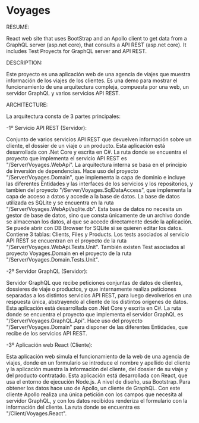 # Voyages

RESUME:

React web site that uses BootStrap and an Apollo client to get data from a GraphQL server (asp.net core), that consults a API REST (asp.net core). It includes Test Proyects for GraphQL server and API REST.

DESCRIPTION:

Este proyecto es una aplicación web de una agencia de viajes que muestra información de los viajes de los clientes. Es una demo para mostrar el funcionamiento de una arquitectura compleja, compuesta por una web, un servidor GraphQL y varios servicios API REST.

ARCHITECTURE:

La arquitectura consta de 3 partes principales:

-1º Servicio API REST (Servidor):

Conjunto de varios servicios API REST que devuelven información sobre un cliente, el dossier de un viaje o un producto.
Esta aplicación está desarrollada con .Net Core y escrita en C#.
La ruta donde se encuentra el proyecto que implementa el servicio API REST es "/Server/Voyages.WebApi". 
La arquitectura interna se basa en el principio de inversión de dependencias. Hace uso del proyecto "/Server/Voyages.Domain", que implementa la capa de dominio e incluye las diferentes Entidades y las interfaces de los servicios y los repositorios, y tambien del proyecto "/Server/Voyages.SqlDataAccess", que implementa la capa de acceso a datos y accede a la base de datos.
La base de datos utilizada es SQLite y se encuentra en la ruta "/Server/Voyages.WebApi/sqlite.db". Esta base de datos no necesita un gestor de base de datos, sino que consta únicamente de un archivo donde se almacenan los datos, al que se accede directamente desde la aplicación. Se puede abrir con DB Browser for SQLite si se quieren editar los datos. Contiene 3 tablas: Clients, Files y Products.
Los tests asociados al servicio API REST se encuentran en el proyecto de la ruta "/Server/Voyages.WebApi.Tests.Unit". También existen Test asociados al proyecto Voyages.Domain en el proyecto de la ruta "/Server/Voyages.Domain.Tests.Unit".

-2º Servidor GraphQL (Servidor):

Servidor GraphQL que recibe peticiones conjuntas de datos de clientes, dossieres de viaje o productos, y que internamente realiza peticiones separadas a los distintos servicios API REST, para luego devolverlos en una respuesta única, abstrayendo al cliente de los distintos orígenes de datos.
Esta aplicación está desarrollada con .Net Core y escrita en C#.
La ruta donde se encuentra el proyecto que implementa el servidor GraphQL es "/Server/Voyages.GraphQL.Api". 
Hace uso del proyecto "/Server/Voyages.Domain" para disponer de las diferentes Entidades, que recibe de los servicios API REST.

-3º Aplicación web React (Cliente):

Esta aplicación web simula el funcionamiento de la web de una agencia de viajes, donde en un formulario se introduce el nombre y apellido del cliente y la aplicación muestra la información del cliente, del dossier de su viaje y del producto contratado.
Esta aplicación está desarrollada con React, que usa el entorno de ejecución Node.js. A nivel de diseño, usa Bootstrap.
Para obtener los datos hace uso de Apollo, un cliente de GraphQL. Con este cliente Apollo realiza una única petición con los campos que necesita al servidor GraphQL, y con los datos recibidos renderiza el formulario con la información del cliente.
La ruta donde se encuentra es "/Client/Voyages.React".
